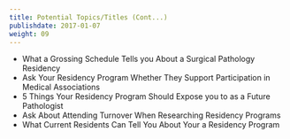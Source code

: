 ```yaml
---
title: Potential Topics/Titles (Cont...)
publishdate: 2017-01-07
weight: 09
---
```


* What a Grossing Schedule Tells you About a Surgical Pathology Residency
* Ask Your Residency Program Whether They Support Participation in Medical Associations
* 5 Things Your Residency Program Should Expose you to as a Future Pathologist
* Ask About Attending Turnover When Researching Residency Programs
* What Current Residents Can Tell You About Your a Residency Program